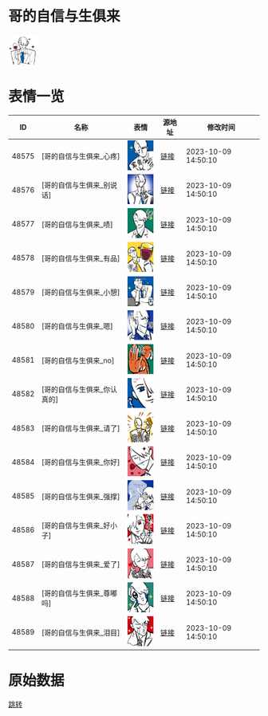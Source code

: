 # 哥的自信与生俱来

<img src="./cover.png" height="60" alt="cover" />

# 表情一览

|ID|名称|表情|源地址|修改时间|
|----|----|----|----|----|
|48575|[哥的自信与生俱来_心疼]|<img src="./pic/048575_%5B哥的自信与生俱来_心疼%5D.png" height="60" alt="心疼"/>|[链接](https://i0.hdslb.com/bfs/garb/01d0bab6aa3e994eb5ff801ae68086e3342e131c.png)|2023-10-09 14:50:10|
|48576|[哥的自信与生俱来_别说话]|<img src="./pic/048576_%5B哥的自信与生俱来_别说话%5D.png" height="60" alt="别说话"/>|[链接](https://i0.hdslb.com/bfs/garb/c96cd8295a7e604bb048024bb235dfb334c54707.png)|2023-10-09 14:50:10|
|48577|[哥的自信与生俱来_啧]|<img src="./pic/048577_%5B哥的自信与生俱来_啧%5D.png" height="60" alt="啧"/>|[链接](https://i0.hdslb.com/bfs/garb/4da38451fbc051ac4a88e39a1684f292b8252e0f.png)|2023-10-09 14:50:10|
|48578|[哥的自信与生俱来_有品]|<img src="./pic/048578_%5B哥的自信与生俱来_有品%5D.png" height="60" alt="有品"/>|[链接](https://i0.hdslb.com/bfs/garb/6f1e71be5b829b21042ae394be02e00c882e5c1e.png)|2023-10-09 14:50:10|
|48579|[哥的自信与生俱来_小憩]|<img src="./pic/048579_%5B哥的自信与生俱来_小憩%5D.png" height="60" alt="小憩"/>|[链接](https://i0.hdslb.com/bfs/garb/374bb8f01686c9a4938b47009eb8dbb2f7b21e09.png)|2023-10-09 14:50:10|
|48580|[哥的自信与生俱来_嗯]|<img src="./pic/048580_%5B哥的自信与生俱来_嗯%5D.png" height="60" alt="嗯"/>|[链接](https://i0.hdslb.com/bfs/garb/f2502044208bae9351a6920a5761c3f15d24cb4f.png)|2023-10-09 14:50:10|
|48581|[哥的自信与生俱来_no]|<img src="./pic/048581_%5B哥的自信与生俱来_no%5D.png" height="60" alt="no"/>|[链接](https://i0.hdslb.com/bfs/garb/947ab84e5b257e6099c01703bc392be17ebfd264.png)|2023-10-09 14:50:10|
|48582|[哥的自信与生俱来_你认真的]|<img src="./pic/048582_%5B哥的自信与生俱来_你认真的%5D.png" height="60" alt="你认真的"/>|[链接](https://i0.hdslb.com/bfs/garb/62d693d3d80f9f1c434ba5a43e3978290f993b3a.png)|2023-10-09 14:50:10|
|48583|[哥的自信与生俱来_请了]|<img src="./pic/048583_%5B哥的自信与生俱来_请了%5D.png" height="60" alt="请了"/>|[链接](https://i0.hdslb.com/bfs/garb/7287d99bc560d692ff9d192c4b4fa1b7b95f3335.png)|2023-10-09 14:50:10|
|48584|[哥的自信与生俱来_你好]|<img src="./pic/048584_%5B哥的自信与生俱来_你好%5D.png" height="60" alt="你好"/>|[链接](https://i0.hdslb.com/bfs/garb/102daf091f7f03bb565053ad465783036d03a43e.png)|2023-10-09 14:50:10|
|48585|[哥的自信与生俱来_强撑]|<img src="./pic/048585_%5B哥的自信与生俱来_强撑%5D.png" height="60" alt="强撑"/>|[链接](https://i0.hdslb.com/bfs/garb/f8e7fbd4b6c92c969fa1b16d57f613ed13a9a1b3.png)|2023-10-09 14:50:10|
|48586|[哥的自信与生俱来_好小子]|<img src="./pic/048586_%5B哥的自信与生俱来_好小子%5D.png" height="60" alt="好小子"/>|[链接](https://i0.hdslb.com/bfs/garb/ec8828c3dfcc299694c31bf4f2b7c0576ae7a035.png)|2023-10-09 14:50:10|
|48587|[哥的自信与生俱来_爱了]|<img src="./pic/048587_%5B哥的自信与生俱来_爱了%5D.png" height="60" alt="爱了"/>|[链接](https://i0.hdslb.com/bfs/garb/72ba340496973174b7359c383babbe0c1c640dfd.png)|2023-10-09 14:50:10|
|48588|[哥的自信与生俱来_尊嘟吗]|<img src="./pic/048588_%5B哥的自信与生俱来_尊嘟吗%5D.png" height="60" alt="尊嘟吗"/>|[链接](https://i0.hdslb.com/bfs/garb/133a34e01994809cb857c3c630afb0de14ade9f0.png)|2023-10-09 14:50:10|
|48589|[哥的自信与生俱来_泪目]|<img src="./pic/048589_%5B哥的自信与生俱来_泪目%5D.png" height="60" alt="泪目"/>|[链接](https://i0.hdslb.com/bfs/garb/04b7c9fcaf34122b5696b81d8fd0acbf0c2f9d58.png)|2023-10-09 14:50:10|

# 原始数据

[跳转](./raw.json)

